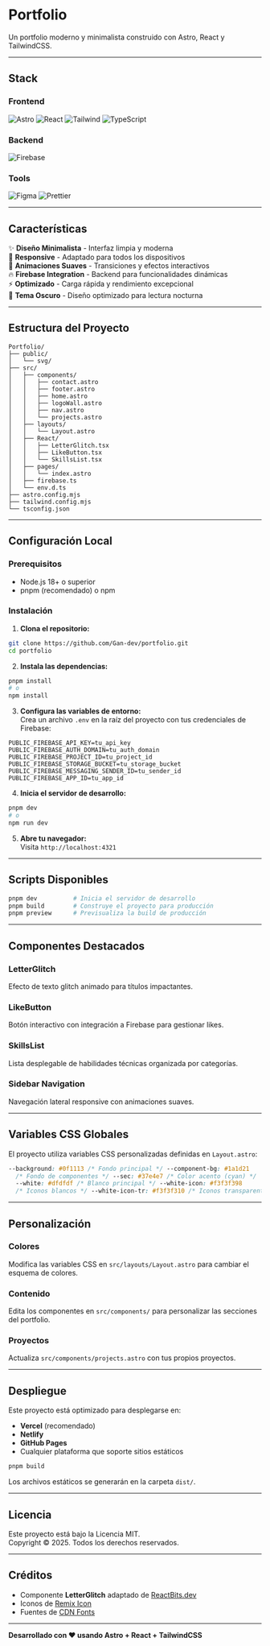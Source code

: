 # Portfolio

Un portfolio moderno y minimalista construido con Astro, React y TailwindCSS.

---

## **Stack**

### **Frontend**

![Astro](https://img.shields.io/badge/Astro-FF5D01?logo=astro&logoColor=white)
![React](https://img.shields.io/badge/React-61DAFB?logo=react&logoColor=black)
![Tailwind](https://img.shields.io/badge/Tailwind_CSS-38B2AC?logo=tailwind-css&logoColor=white)
![TypeScript](https://img.shields.io/badge/TypeScript-3178C6?logo=typescript&logoColor=white)

### **Backend**

![Firebase](https://img.shields.io/badge/Firebase-FFCA28?logo=firebase&logoColor=black)

### **Tools**

![Figma](https://img.shields.io/badge/Figma-F24E1E?logo=figma&logoColor=white)
![Prettier](https://img.shields.io/badge/Prettier-F7B93E?logo=prettier&logoColor=black)

---

## **Características**

✨ **Diseño Minimalista** - Interfaz limpia y moderna  
📱 **Responsive** - Adaptado para todos los dispositivos  
🎨 **Animaciones Suaves** - Transiciones y efectos interactivos  
🔥 **Firebase Integration** - Backend para funcionalidades dinámicas  
⚡ **Optimizado** - Carga rápida y rendimiento excepcional  
🌙 **Tema Oscuro** - Diseño optimizado para lectura nocturna

---

## **Estructura del Proyecto**

```
Portfolio/
├── public/
│   └── svg/
├── src/
│   ├── components/
│   │   ├── contact.astro
│   │   ├── footer.astro
│   │   ├── home.astro
│   │   ├── logoWall.astro
│   │   ├── nav.astro
│   │   └── projects.astro
│   ├── layouts/
│   │   └── Layout.astro
│   ├── React/
│   │   ├── LetterGlitch.tsx
│   │   ├── LikeButton.tsx
│   │   └── SkillsList.tsx
│   ├── pages/
│   │   └── index.astro
│   ├── firebase.ts
│   └── env.d.ts
├── astro.config.mjs
├── tailwind.config.mjs
└── tsconfig.json
```

---

## **Configuración Local**

### **Prerequisitos**

- Node.js 18+ o superior
- pnpm (recomendado) o npm

### **Instalación**

1. **Clona el repositorio:**

```bash
git clone https://github.com/Gan-dev/portfolio.git
cd portfolio
```

2. **Instala las dependencias:**

```bash
pnpm install
# o
npm install
```

3. **Configura las variables de entorno:**  
   Crea un archivo `.env` en la raíz del proyecto con tus credenciales de Firebase:

```env
PUBLIC_FIREBASE_API_KEY=tu_api_key
PUBLIC_FIREBASE_AUTH_DOMAIN=tu_auth_domain
PUBLIC_FIREBASE_PROJECT_ID=tu_project_id
PUBLIC_FIREBASE_STORAGE_BUCKET=tu_storage_bucket
PUBLIC_FIREBASE_MESSAGING_SENDER_ID=tu_sender_id
PUBLIC_FIREBASE_APP_ID=tu_app_id
```

4. **Inicia el servidor de desarrollo:**

```bash
pnpm dev
# o
npm run dev
```

5. **Abre tu navegador:**  
   Visita `http://localhost:4321`

---

## **Scripts Disponibles**

```bash
pnpm dev          # Inicia el servidor de desarrollo
pnpm build        # Construye el proyecto para producción
pnpm preview      # Previsualiza la build de producción
```

---

## **Componentes Destacados**

### **LetterGlitch**

Efecto de texto glitch animado para títulos impactantes.

### **LikeButton**

Botón interactivo con integración a Firebase para gestionar likes.

### **SkillsList**

Lista desplegable de habilidades técnicas organizada por categorías.

### **Sidebar Navigation**

Navegación lateral responsive con animaciones suaves.

---

## **Variables CSS Globales**

El proyecto utiliza variables CSS personalizadas definidas en `Layout.astro`:

```css
--background: #0f1113 /* Fondo principal */ --component-bg: #1a1d21
  /* Fondo de componentes */ --sec: #37e4e7 /* Color acento (cyan) */
  --white: #dfdfdf /* Blanco principal */ --white-icon: #f3f3f398
  /* Iconos blancos */ --white-icon-tr: #f3f3f310 /* Iconos transparentes */;
```

---

## **Personalización**

### **Colores**

Modifica las variables CSS en `src/layouts/Layout.astro` para cambiar el esquema de colores.

### **Contenido**

Edita los componentes en `src/components/` para personalizar las secciones del portfolio.

### **Proyectos**

Actualiza `src/components/projects.astro` con tus propios proyectos.

---

## **Despliegue**

Este proyecto está optimizado para desplegarse en:

- **Vercel** (recomendado)
- **Netlify**
- **GitHub Pages**
- Cualquier plataforma que soporte sitios estáticos

```bash
pnpm build
```

Los archivos estáticos se generarán en la carpeta `dist/`.

---

## **Licencia**

Este proyecto está bajo la Licencia MIT.  
Copyright © 2025. Todos los derechos reservados.

---

## **Créditos**

- Componente **LetterGlitch** adaptado de [ReactBits.dev](https://www.reactbits.dev/)
- Iconos de [Remix Icon](https://remixicon.com/)
- Fuentes de [CDN Fonts](https://www.cdnfonts.com/)

---

**Desarrollado con ❤️ usando Astro + React + TailwindCSS**
